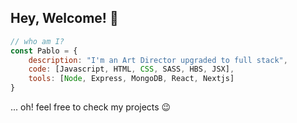 ## Hey, Welcome! 👋 

```javascript
// who am I?
const Pablo = {
    description: "I'm an Art Director upgraded to full stack",
    code: [Javascript, HTML, CSS, SASS, HBS, JSX],
    tools: [Node, Express, MongoDB, React, Nextjs]
}
```
<p>... oh! feel free to check my projects 😉</p>
